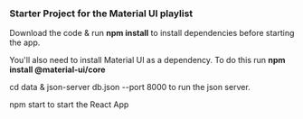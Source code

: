 ### Starter Project for the Material UI playlist

Download the code & run **npm install** to install dependencies before starting the app.

You'll also need to install Material UI as a dependency. To do this run **npm install @material-ui/core**

cd data & json-server db.json --port 8000 to run the json server.

npm start to start the React App
